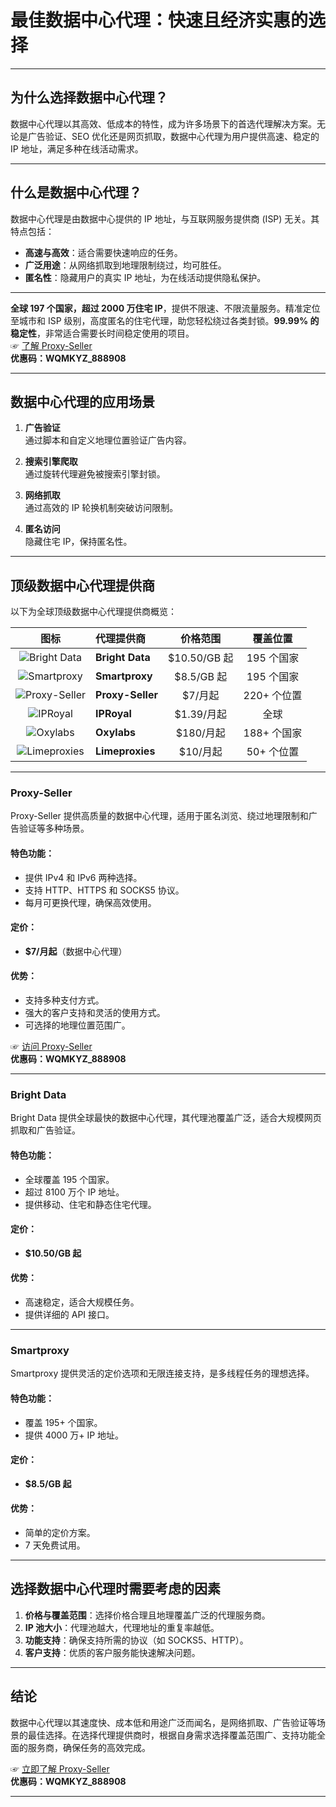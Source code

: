 # 最佳数据中心代理：快速且经济实惠的选择

---



## 为什么选择数据中心代理？

数据中心代理以其高效、低成本的特性，成为许多场景下的首选代理解决方案。无论是广告验证、SEO 优化还是网页抓取，数据中心代理为用户提供高速、稳定的 IP 地址，满足多种在线活动需求。

---

## 什么是数据中心代理？

数据中心代理是由数据中心提供的 IP 地址，与互联网服务提供商 (ISP) 无关。其特点包括：

- **高速与高效**：适合需要快速响应的任务。
- **广泛用途**：从网络抓取到地理限制绕过，均可胜任。
- **匿名性**：隐藏用户的真实 IP 地址，为在线活动提供隐私保护。

---
**全球 197 个国家，超过 2000 万住宅 IP**，提供不限速、不限流量服务。精准定位至城市和 ISP 级别，高度匿名的住宅代理，助您轻松绕过各类封锁。**99.99% 的稳定性**，非常适合需要长时间稳定使用的项目。  
☞ [了解 Proxy-Seller](https://bit.ly/proxy-seller-coupon)  
**优惠码：WQMKYZ_888908**

---
## 数据中心代理的应用场景

1. **广告验证**  
   通过脚本和自定义地理位置验证广告内容。

2. **搜索引擎爬取**  
   通过旋转代理避免被搜索引擎封锁。

3. **网络抓取**  
   通过高效的 IP 轮换机制突破访问限制。

4. **匿名访问**  
   隐藏住宅 IP，保持匿名性。

---

## 顶级数据中心代理提供商

以下为全球顶级数据中心代理提供商概览：

| 图标 | 代理提供商 | 价格范围 | 覆盖位置 |
| :--: | :-------- | :------: | :------: |
| ![Bright Data](https://proxygraphy.com/wp-content/uploads/2024/09/bright-data-icon-square.webp) | **Bright Data** | $10.50/GB 起 | 195 个国家 |
| ![Smartproxy](https://proxygraphy.com/wp-content/uploads/2024/09/smartproxy-icon-square.webp) | **Smartproxy** | $8.5/GB 起 | 195 个国家 |
| ![Proxy-Seller](https://proxygraphy.com/wp-content/uploads/2024/09/Proxy-Seller-Logo-main.webp) | **Proxy-Seller** | $7/月起 | 220+ 个位置 |
| ![IPRoyal](https://proxygraphy.com/wp-content/uploads/2024/09/IPRoyal-icon-logo.webp) | **IPRoyal** | $1.39/月起 | 全球 |
| ![Oxylabs](https://proxygraphy.com/wp-content/uploads/2024/09/Oxylab-icon-main.webp) | **Oxylabs** | $180/月起 | 188+ 个国家 |
| ![Limeproxies](https://proxygraphy.com/wp-content/uploads/2024/09/limeproxies-logo.webp) | **Limeproxies** | $10/月起 | 50+ 个位置 |

---

### Proxy-Seller

Proxy-Seller 提供高质量的数据中心代理，适用于匿名浏览、绕过地理限制和广告验证等多种场景。

#### 特色功能：
- 提供 IPv4 和 IPv6 两种选择。
- 支持 HTTP、HTTPS 和 SOCKS5 协议。
- 每月可更换代理，确保高效使用。

#### 定价：
- **$7/月起**（数据中心代理）

#### 优势：
- 支持多种支付方式。
- 强大的客户支持和灵活的使用方式。
- 可选择的地理位置范围广。

☞ [访问 Proxy-Seller](https://bit.ly/proxy-seller-coupon)  
**优惠码：WQMKYZ_888908**

---

### Bright Data

Bright Data 提供全球最快的数据中心代理，其代理池覆盖广泛，适合大规模网页抓取和广告验证。

#### 特色功能：
- 全球覆盖 195 个国家。
- 超过 8100 万个 IP 地址。
- 提供移动、住宅和静态住宅代理。

#### 定价：
- **$10.50/GB 起**

#### 优势：
- 高速稳定，适合大规模任务。
- 提供详细的 API 接口。

---

### Smartproxy

Smartproxy 提供灵活的定价选项和无限连接支持，是多线程任务的理想选择。

#### 特色功能：
- 覆盖 195+ 个国家。
- 提供 4000 万+ IP 地址。

#### 定价：
- **$8.5/GB 起**

#### 优势：
- 简单的定价方案。
- 7 天免费试用。

---

## 选择数据中心代理时需要考虑的因素

1. **价格与覆盖范围**：选择价格合理且地理覆盖广泛的代理服务商。
2. **IP 池大小**：代理池越大，代理地址的重复率越低。
3. **功能支持**：确保支持所需的协议（如 SOCKS5、HTTP）。
4. **客户支持**：优质的客户服务能快速解决问题。

---

## 结论

数据中心代理以其速度快、成本低和用途广泛而闻名，是网络抓取、广告验证等场景的最佳选择。在选择代理提供商时，根据自身需求选择覆盖范围广、支持功能全面的服务商，确保任务的高效完成。

☞ [立即了解 Proxy-Seller](https://bit.ly/proxy-seller-coupon)  
**优惠码：WQMKYZ_888908**

---
